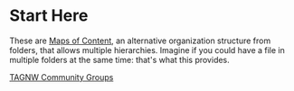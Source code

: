 # Start Here

These are [Maps of Content](Inbox/Maps%20of%20Content.md), an alternative organization structure from folders, that allows multiple hierarchies. Imagine if you could have a file in multiple folders at the same time: that's what this provides.

[TAGNW Community Groups](Navigation/TAGNW%20Community%20Groups.md)
